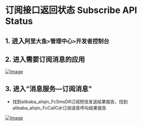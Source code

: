 # 订阅接口返回状态 Subscribe API Status

## 1. 进入`阿里大鱼>管理中心>开发者控制台`

## 2. 进入需要订阅消息的应用

[![Image](http://img.alicdn.com/tps/TB1dLTcJVXXXXbGXpXXXXXXXXXX-1440-506.png)](http://img.alicdn.com/tps/TB1dLTcJVXXXXbGXpXXXXXXXXXX-1440-506.png)

## 3. 进入“消息服务—订阅消息”
- 找到alibaba_aliqin_FcSmsDR订阅短信发送结果报告，找到alibaba_aliqin_FcCallCdr订阅语音呼叫结果报告

[![Image](http://img.alicdn.com/tps/TB123i.JVXXXXXNXFXXXXXXXXXX-1440-556.png)](http://img.alicdn.com/tps/TB123i.JVXXXXXNXFXXXXXXXXXX-1440-556.png)